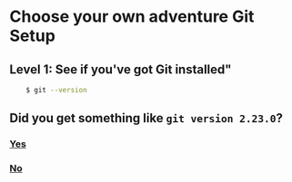 # Choose your own adventure Git Setup

## Level 1: See if you've got Git installed"

```bash
    $ git --version
```
## Did you get something like `git version 2.23.0`?

### [Yes](02-github.md)

### [No](01-git-installation.md)